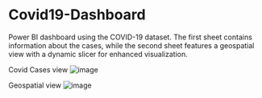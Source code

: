 # Covid19-Dashboard
Power BI dashboard using the COVID-19 dataset. The first sheet contains information about the cases, while the second sheet features a geospatial view with a dynamic slicer for enhanced visualization.

Covid Cases view
![image](https://github.com/pk8110150/Covid19-Dashboard/assets/106261681/20423e5b-d371-49dc-9bdf-f5543d90b682)<br/>

Geospatial view
![image](https://github.com/pk8110150/Covid19-Dashboard/assets/106261681/b54d4f9b-308c-4f14-b9b1-b8ed78513897)

